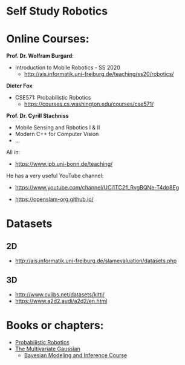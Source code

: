 # Self Study Robotics

# Online Courses:
**Prof. Dr. Wolfram Burgard**:
- Introduction to Mobile Robotics - SS 2020
  - http://ais.informatik.uni-freiburg.de/teaching/ss20/robotics/

**Dieter Fox**
- CSE571: Probabilistic Robotics
  - https://courses.cs.washington.edu/courses/cse571/

**Prof. Dr. Cyrill Stachniss**
- Mobile Sensing and Robotics I & II
- Modern C++ for Computer Vision
- ...

All in:
- https://www.ipb.uni-bonn.de/teaching/

He has a very useful YouTube channel:
- https://www.youtube.com/channel/UCi1TC2fLRvgBQNe-T4dp8Eg

- https://openslam-org.github.io/


# Datasets
## 2D
* http://ais.informatik.uni-freiburg.de/slamevaluation/datasets.php

## 3D
* http://www.cvlibs.net/datasets/kitti/
* https://www.a2d2.audi/a2d2/en.html

# Books or chapters:
* [Probabilistic Robotics](https://play.google.com/store/books/details?id=wjM3AgAAQBAJ)
* [The Multivariate Gaussian](https://people.eecs.berkeley.edu/~jordan/courses/260-spring10/other-readings/chapter13.pdf)
  * [Bayesian Modeling and Inference Course](https://people.eecs.berkeley.edu/~jordan/courses/260-spring10/)